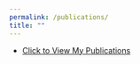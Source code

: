 ```yaml
---
permalink: /publications/
title: ""
---
```


- [Click to View My Publications](https://scholar.google.com/citations?user=3_dHz4cAAAAJ&hl=en)


